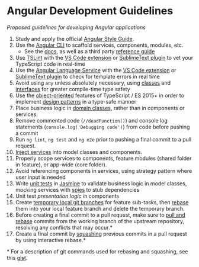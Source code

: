 # Angular Development Guidelines

*Proposed guidelines for developing Angular applications*

1. Study and apply the official [Angular Style Guide](https://angular.io/guide/styleguide).
2. Use the [Angular CLI](https://cli.angular.io/) to scaffold services, components, modules, etc.
    - See the [docs](https://cli.angular.io), as well as a third party [reference guide](https://www.sitepoint.com/ultimate-angular-cli-reference)
3. Use [TSLint](https://palantir.github.io/tslint) with the [VS Code extension](https://marketplace.visualstudio.com/items?itemName=eg2.tslint) or [SublimeText plugin](https://github.com/lavrton/SublimeLinter-contrib-tslint) to vet your TypeScript code in real-time
4. Use the [Angular Language Service](https://github.com/angular/angular/tree/master/packages/language-service) with the [VS Code extension](https://marketplace.visualstudio.com/items?itemName=Angular.ng-template) or [SublimeText plugin](http://brianflove.com/2017/04/11/angular-language-service/) to check for template errors in real time
5. Avoid using `any` unless absolutely necessary, using [classes](https://www.typescriptlang.org/docs/handbook/classes.html) and [interfaces](https://www.typescriptlang.org/docs/handbook/interfaces.html) for greater compile-time type safety
6. Use the [object-oriented](http://rachelappel.com/write-object-oriented-javascript-with-typescript/) features of TypeScript / ES 2015+ in order to implement [design patterns](https://github.com/torokmark/design_patterns_in_typescript) in a type-safe manner
7. Place business logic in [domain classes](https://www.amazon.com/exec/obidos/ASIN/0321125215/domainlanguag-20), rather than in components or services.
8. Remove commented code (`//deadFunction()`) and console log statements (`console.log('Debugging code')`) from code before pushing a commit
9. Run `ng lint`, `ng test` and `ng e2e` prior to pushing a final commit to a pull request.
10. [Inject services](https://angular.io/guide/dependency-injection) into model classes and components.
11. Properly scope services to components, feature modules (shared folder in feature), or app-wide (core folder).
12. Avoid referencing components in services, using strategy pattern where user input is needed
13. Write [unit tests](https://angular.io/guide/testing) in [Jasmine](https://jasmine.github.io/) to validate business logic in model classes, mocking services with [spies](https://jasmine.github.io/2.0/introduction.html#section-Spies) to stub dependencies
14. Unit test *presentation logic* in components
15. Create [temporary local git branches](http://jaimeiniesta.github.io/learn.github.com/p/branching.html) for feature sub-tasks, then [rebase](https://www.atlassian.com/git/tutorials/merging-vs-rebasing) them into your local feature branch and delete the temporary branch.
16. Before creating a final commit to a pull request, make sure to [pull and rebase](http://gitready.com/advanced/2009/02/11/pull-with-rebase.html) commits from the working branch of the upstream repository, resolving any conflicts that may occur.\*
17. Create a final commit by [squashing](http://gitready.com/advanced/2009/02/10/squashing-commits-with-rebase.html) previous commits in a pull request by using interactive rebase.\*

\* For a description of git commands used for rebasing and squashing, see this [gist](https://gist.github.com/tonysneed/42263e6577c30063d093aef2fc488e7a).
